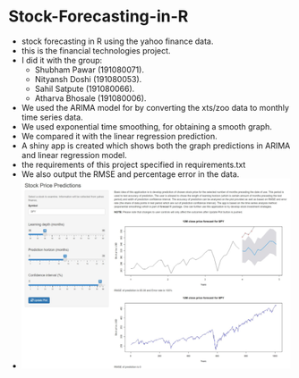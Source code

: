 # Stock-Forecasting-in-R
 - stock forecasting in R using the yahoo finance data.
 - this is the financial technologies project.
 - I did it with the group:
    - Shubham Pawar (191080071).
    - Nityansh Doshi (191080053).
    - Sahil Satpute (191080066).
    - Atharva Bhosale (191080006).
 - We used the ARIMA model for by converting the xts/zoo data to monthly time series data.
 - We used exponential time smoothing, for obtaining a smooth graph.
 - We compared it with the linear regression prediction.
 - A shiny app is created which shows both the graph predictions in ARIMA and linear regression model.
 - the requirements of this project specified in requirements.txt
 - We also output the RMSE and percentage error in the data.
 - ![The Shiny UI](./Web%20capture_18-11-2021_104543_127.0.0.1.jpeg "The first graph is of ARIMA and second is of Linear regression")
